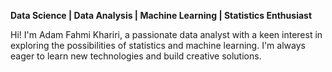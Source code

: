 **Data Science | Data Analysis | Machine Learning | Statistics Enthusiast**

Hi! I'm Adam Fahmi Khariri, a passionate data analyst with a keen interest in exploring the possibilities of statistics and machine learning. I'm always eager to learn new technologies and build creative solutions.
